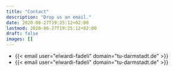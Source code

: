 ```yaml
---
title: "Contact"
description: "Drop us an email."
date: 2020-08-27T19:25:12+02:00
lastmod: 2020-08-27T19:25:12+02:00
draft: false
images: []
---
```


- {{< email user="elwardi-fadeli" domain="tu-darmstadt.de" >}}
- {{< email user="elwardi-fadeli" domain="tu-darmstadt.de" >}}
